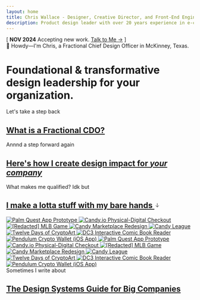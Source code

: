 ```yaml
---
layout: home
title: Chris Wallace - Designer, Creative Director, and Front-End Engineer
description: Product design leader with over 20 years experience in e-commerce, digital publishing, interactive media, and web3. Currently searching for my next long-term role.
---
```


<div class="content-container">
  <div class="announcement fade-in-element">
    <span class="announcement__bracket">[</span> 
    <span class="announcement__content">
      <strong class="announcement__date">NOV 2024</strong> 
      <span class="announcement__text">Accepting new work.</span>
      <a class="announcement__link" href="/contact">Talk to Me &rarr;</a>
    </span> 
    <span class="announcement__bracket">]</span>
  </div>
  
  <div class="greeting fade-in-element"><span class="greeting__wave-container"><span class="greeting__wave">👋</span></span> Howdy&mdash;I'm Chris, a Fractional Chief Design Officer in McKinney, Texas.</div>

  <h1 class="home-title fade-in-element">Foundational &amp; transformative design leadership for your organization.</h1>

  <div class="mt-8 mb-16 2xl:mt-12 space-y-8 2xl:space-y-12">
    <div class="space-y-4 fade-in-element">
      <div class="max-w-2xl">
        <span class="text-primary-600 dark:text-primary-500">Let's take a step back</span>
        <h2 class="home-title-secondary">
          <a href="/fractional-cdo">
            What is a Fractional CDO?
          </a>
        </h2>
      </div>
    </div>
    <div class="space-y-4 fade-in-element">
      <div class="max-w-2xl">
        <span class="text-primary-600 dark:text-primary-500">Annnd a step forward again</span>
        <h2 class="home-title-secondary">
          <a href="/services">
            Here's how I create design impact for <em>your company</em>
          </a>
        </h2>
      </div>
    </div>
    <div class="space-y-4 fade-in-element">
      <div class="max-w-2xl">
        <span class="text-primary-600 dark:text-primary-500">What makes me qualified? Idk but</span>
        <h2 class="home-title-secondary">
          <a href="/portfolio">
            I make a lotta stuff with my bare hands <svg class="portfolio-intro__icon" width="16" height="16" viewBox="0 0 16 16" fill="none" xmlns="http://www.w3.org/2000/svg"><path d="M8 3v10M4 9l4 4 4-4" stroke="currentColor" stroke-width="1" stroke-linecap="round" stroke-linejoin="round"/></svg>
          </a>
        </h2>
      </div>
    </div>
  </div>
</div>

<div class="content-container-xo mt-12 mb-20">
  <div class="infinite-scroll fade-in-element">
    <div class="infinite-scroll__scroller">
      <!-- First set -->
      <a href="/portfolio/palm-quest/" class="infinite-scroll__item">
        <img src="https://ik.imagekit.io/UltraDAO/chriswallace.net/palm-quest-thumbnail.png?tr=w-760,q-70,f-auto" 
             srcset="https://ik.imagekit.io/UltraDAO/chriswallace.net/palm-quest-thumbnail.png?tr=w-570,q-70,f-auto 1x,
                     https://ik.imagekit.io/UltraDAO/chriswallace.net/palm-quest-thumbnail.png?tr=w-760,q-70,f-auto 2x,
                     https://ik.imagekit.io/UltraDAO/chriswallace.net/palm-quest-thumbnail.png?tr=w-1140,q-70,f-auto 3x"
             sizes="(max-width: 640px) 300px,
                    (max-width: 1536px) 380px,
                    (max-width: 2460px) 460px,
                    540px"
             alt="Palm Quest App Prototype" 
             class="infinite-scroll__image">
      </a>
      <a href="/portfolio/candy-physical-digital-feature/" class="infinite-scroll__item">
        <img src="https://ik.imagekit.io/UltraDAO/chriswallace.net/physical-digital.png?tr=w-760,q-70,f-auto" 
             srcset="https://ik.imagekit.io/UltraDAO/chriswallace.net/physical-digital.png?tr=w-570,q-70,f-auto 1x,
                     https://ik.imagekit.io/UltraDAO/chriswallace.net/physical-digital.png?tr=w-760,q-70,f-auto 2x,
                     https://ik.imagekit.io/UltraDAO/chriswallace.net/physical-digital.png?tr=w-1140,q-70,f-auto 3x"
             sizes="(max-width: 640px) 300px,
                    (max-width: 1536px) 380px,
                    (max-width: 2460px) 460px,
                    540px"
             alt="Candy.io Physical-Digital Checkout" 
             class="infinite-scroll__image">
      </a>
      <a href="/portfolio/redacted-mlb-game/" class="infinite-scroll__item">
        <img src="https://ik.imagekit.io/UltraDAO/chriswallace.net/redacted-mlb-game-thumbnail.png?tr=w-760,q-70,f-auto" 
             srcset="https://ik.imagekit.io/UltraDAO/chriswallace.net/redacted-mlb-game-thumbnail.png?tr=w-570,q-70,f-auto 1x,
                     https://ik.imagekit.io/UltraDAO/chriswallace.net/redacted-mlb-game-thumbnail.png?tr=w-760,q-70,f-auto 2x,
                     https://ik.imagekit.io/UltraDAO/chriswallace.net/redacted-mlb-game-thumbnail.png?tr=w-1140,q-70,f-auto 3x"
             sizes="(max-width: 640px) 300px,
                    (max-width: 1536px) 380px,
                    (max-width: 2460px) 460px,
                    540px"
             alt="[Redacted] MLB Game" 
             class="infinite-scroll__image">
      </a>
      <a href="/portfolio/candy-marketplace-redesign/" class="infinite-scroll__item">
        <img src="https://ik.imagekit.io/UltraDAO/chriswallace.net/candy-redesign-thumbnail.png?tr=w-760,q-70,f-auto" 
             srcset="https://ik.imagekit.io/UltraDAO/chriswallace.net/candy-redesign-thumbnail.png?tr=w-570,q-70,f-auto 1x,
                     https://ik.imagekit.io/UltraDAO/chriswallace.net/candy-redesign-thumbnail.png?tr=w-760,q-70,f-auto 2x,
                     https://ik.imagekit.io/UltraDAO/chriswallace.net/candy-redesign-thumbnail.png?tr=w-1140,q-70,f-auto 3x"
             sizes="(max-width: 640px) 300px,
                    (max-width: 1536px) 380px,
                    (max-width: 2460px) 460px,
                    540px"
             alt="Candy Marketplace Redesign" 
             class="infinite-scroll__image">
      </a>
      <a href="/portfolio/candy-league/" class="infinite-scroll__item">
        <img src="https://ik.imagekit.io/UltraDAO/chriswallace.net/candy-league-thumbnail.png?tr=w-760,q-70,f-auto" 
             srcset="https://ik.imagekit.io/UltraDAO/chriswallace.net/candy-league-thumbnail.png?tr=w-570,q-70,f-auto 1x,
                     https://ik.imagekit.io/UltraDAO/chriswallace.net/candy-league-thumbnail.png?tr=w-760,q-70,f-auto 2x,
                     https://ik.imagekit.io/UltraDAO/chriswallace.net/candy-league-thumbnail.png?tr=w-1140,q-70,f-auto 3x"
             sizes="(max-width: 640px) 300px,
                    (max-width: 1536px) 380px,
                    (max-width: 2460px) 460px,
                    540px"
             alt="Candy League" 
             class="infinite-scroll__image">
      </a>
      <a href="/portfolio/twelve-days-cryptoart/" class="infinite-scroll__item">
        <img src="https://ik.imagekit.io/UltraDAO/chriswallace.net/twelve-days-thumbnail.png?tr=w-760,q-70,f-auto" 
             srcset="https://ik.imagekit.io/UltraDAO/chriswallace.net/twelve-days-thumbnail.png?tr=w-570,q-70,f-auto 1x,
                     https://ik.imagekit.io/UltraDAO/chriswallace.net/twelve-days-thumbnail.png?tr=w-760,q-70,f-auto 2x,
                     https://ik.imagekit.io/UltraDAO/chriswallace.net/twelve-days-thumbnail.png?tr=w-1140,q-70,f-auto 3x"
             sizes="(max-width: 640px) 300px,
                    (max-width: 1536px) 380px,
                    (max-width: 2460px) 460px,
                    540px"
             alt="Twelve Days of CryptoArt" 
             class="infinite-scroll__image">
      </a>
      <a href="/portfolio/dc3-interactive-reader/" class="infinite-scroll__item">
        <img src="https://ik.imagekit.io/UltraDAO/chriswallace.net/dc3-reader-1.png?tr=w-760,q-70,f-auto" 
             srcset="https://ik.imagekit.io/UltraDAO/chriswallace.net/dc3-reader-1.png?tr=w-570,q-70,f-auto 1x,
                     https://ik.imagekit.io/UltraDAO/chriswallace.net/dc3-reader-1.png?tr=w-760,q-70,f-auto 2x,
                     https://ik.imagekit.io/UltraDAO/chriswallace.net/dc3-reader-1.png?tr=w-1140,q-70,f-auto 3x"
             sizes="(max-width: 640px) 300px,
                    (max-width: 1536px) 380px,
                    (max-width: 2460px) 460px,
                    540px"
             alt="DC3 Interactive Comic Book Reader" 
             class="infinite-scroll__image">
      </a>
      <a href="/portfolio/pendulum-crypto-wallet/" class="infinite-scroll__item">
        <img src="https://ik.imagekit.io/UltraDAO/chriswallace.net/pendulum-thumbnail.png?tr=w-760,q-70,f-auto" 
             srcset="https://ik.imagekit.io/UltraDAO/chriswallace.net/pendulum-thumbnail.png?tr=w-570,q-70,f-auto 1x,
                     https://ik.imagekit.io/UltraDAO/chriswallace.net/pendulum-thumbnail.png?tr=w-760,q-70,f-auto 2x,
                     https://ik.imagekit.io/UltraDAO/chriswallace.net/pendulum-thumbnail.png?tr=w-1140,q-70,f-auto 3x"
             sizes="(max-width: 640px) 300px,
                    (max-width: 1536px) 380px,
                    (max-width: 2460px) 460px,
                    540px"
             alt="Pendulum Crypto Wallet (iOS App)" 
             class="infinite-scroll__image">
      </a>
      <!-- second set -->
      <a href="/portfolio/palm-quest/" class="infinite-scroll__item">
        <img src="https://ik.imagekit.io/UltraDAO/chriswallace.net/palm-quest-thumbnail.png?tr=w-760,q-70,f-auto" 
             srcset="https://ik.imagekit.io/UltraDAO/chriswallace.net/palm-quest-thumbnail.png?tr=w-570,q-70,f-auto 1x,
                     https://ik.imagekit.io/UltraDAO/chriswallace.net/palm-quest-thumbnail.png?tr=w-760,q-70,f-auto 2x,
                     https://ik.imagekit.io/UltraDAO/chriswallace.net/palm-quest-thumbnail.png?tr=w-1140,q-70,f-auto 3x"
             sizes="(max-width: 640px) 300px,
                    (max-width: 1536px) 380px,
                    (max-width: 2460px) 460px,
                    540px"
             alt="Palm Quest App Prototype" 
             class="infinite-scroll__image">
      </a>
      <a href="/portfolio/candy-physical-digital-feature/" class="infinite-scroll__item">
        <img src="https://ik.imagekit.io/UltraDAO/chriswallace.net/physical-digital.png?tr=w-760,q-70,f-auto" 
             srcset="https://ik.imagekit.io/UltraDAO/chriswallace.net/physical-digital.png?tr=w-570,q-70,f-auto 1x,
                     https://ik.imagekit.io/UltraDAO/chriswallace.net/physical-digital.png?tr=w-760,q-70,f-auto 2x,
                     https://ik.imagekit.io/UltraDAO/chriswallace.net/physical-digital.png?tr=w-1140,q-70,f-auto 3x"
             sizes="(max-width: 640px) 300px,
                    (max-width: 1536px) 380px,
                    (max-width: 2460px) 460px,
                    540px"
             alt="Candy.io Physical-Digital Checkout" 
             class="infinite-scroll__image">
      </a>
      <a href="/portfolio/redacted-mlb-game/" class="infinite-scroll__item">
        <img src="https://ik.imagekit.io/UltraDAO/chriswallace.net/redacted-mlb-game-thumbnail.png?tr=w-760,q-70,f-auto" 
             srcset="https://ik.imagekit.io/UltraDAO/chriswallace.net/redacted-mlb-game-thumbnail.png?tr=w-570,q-70,f-auto 1x,
                     https://ik.imagekit.io/UltraDAO/chriswallace.net/redacted-mlb-game-thumbnail.png?tr=w-760,q-70,f-auto 2x,
                     https://ik.imagekit.io/UltraDAO/chriswallace.net/redacted-mlb-game-thumbnail.png?tr=w-1140,q-70,f-auto 3x"
             sizes="(max-width: 640px) 300px,
                    (max-width: 1536px) 380px,
                    (max-width: 2460px) 460px,
                    540px"
             alt="[Redacted] MLB Game" 
             class="infinite-scroll__image">
      </a>
      <a href="/portfolio/candy-marketplace-redesign/" class="infinite-scroll__item">
        <img src="https://ik.imagekit.io/UltraDAO/chriswallace.net/candy-redesign-thumbnail.png?tr=w-760,q-70,f-auto" 
             srcset="https://ik.imagekit.io/UltraDAO/chriswallace.net/candy-redesign-thumbnail.png?tr=w-570,q-70,f-auto 1x,
                     https://ik.imagekit.io/UltraDAO/chriswallace.net/candy-redesign-thumbnail.png?tr=w-760,q-70,f-auto 2x,
                     https://ik.imagekit.io/UltraDAO/chriswallace.net/candy-redesign-thumbnail.png?tr=w-1140,q-70,f-auto 3x"
             sizes="(max-width: 640px) 300px,
                    (max-width: 1536px) 380px,
                    (max-width: 2460px) 460px,
                    540px"
             alt="Candy Marketplace Redesign" 
             class="infinite-scroll__image">
      </a>
      <a href="/portfolio/candy-league/" class="infinite-scroll__item">
        <img src="https://ik.imagekit.io/UltraDAO/chriswallace.net/candy-league-thumbnail.png?tr=w-760,q-70,f-auto" 
             srcset="https://ik.imagekit.io/UltraDAO/chriswallace.net/candy-league-thumbnail.png?tr=w-570,q-70,f-auto 1x,
                     https://ik.imagekit.io/UltraDAO/chriswallace.net/candy-league-thumbnail.png?tr=w-760,q-70,f-auto 2x,
                     https://ik.imagekit.io/UltraDAO/chriswallace.net/candy-league-thumbnail.png?tr=w-1140,q-70,f-auto 3x"
             sizes="(max-width: 640px) 300px,
                    (max-width: 1536px) 380px,
                    (max-width: 2460px) 460px,
                    540px"
             alt="Candy League" 
             class="infinite-scroll__image">
      </a>
      <a href="/portfolio/twelve-days-cryptoart/" class="infinite-scroll__item">
        <img src="https://ik.imagekit.io/UltraDAO/chriswallace.net/twelve-days-thumbnail.png?tr=w-760,q-70,f-auto" 
             srcset="https://ik.imagekit.io/UltraDAO/chriswallace.net/twelve-days-thumbnail.png?tr=w-570,q-70,f-auto 1x,
                     https://ik.imagekit.io/UltraDAO/chriswallace.net/twelve-days-thumbnail.png?tr=w-760,q-70,f-auto 2x,
                     https://ik.imagekit.io/UltraDAO/chriswallace.net/twelve-days-thumbnail.png?tr=w-1140,q-70,f-auto 3x"
             sizes="(max-width: 640px) 300px,
                    (max-width: 1536px) 380px,
                    (max-width: 2460px) 460px,
                    540px"
             alt="Twelve Days of CryptoArt" 
             class="infinite-scroll__image">
      </a>
      <a href="/portfolio/dc3-interactive-reader/" class="infinite-scroll__item">
        <img src="https://ik.imagekit.io/UltraDAO/chriswallace.net/dc3-reader-1.png?tr=w-760,q-70,f-auto" 
             srcset="https://ik.imagekit.io/UltraDAO/chriswallace.net/dc3-reader-1.png?tr=w-570,q-70,f-auto 1x,
                     https://ik.imagekit.io/UltraDAO/chriswallace.net/dc3-reader-1.png?tr=w-760,q-70,f-auto 2x,
                     https://ik.imagekit.io/UltraDAO/chriswallace.net/dc3-reader-1.png?tr=w-1140,q-70,f-auto 3x"
             sizes="(max-width: 640px) 300px,
                    (max-width: 1536px) 380px,
                    (max-width: 2460px) 460px,
                    540px"
             alt="DC3 Interactive Comic Book Reader" 
             class="infinite-scroll__image">
      </a>
      <a href="/portfolio/pendulum-crypto-wallet/" class="infinite-scroll__item">
        <img src="https://ik.imagekit.io/UltraDAO/chriswallace.net/pendulum-thumbnail.png?tr=w-760,q-70,f-auto" 
             srcset="https://ik.imagekit.io/UltraDAO/chriswallace.net/pendulum-thumbnail.png?tr=w-570,q-70,f-auto 1x,
                     https://ik.imagekit.io/UltraDAO/chriswallace.net/pendulum-thumbnail.png?tr=w-760,q-70,f-auto 2x,
                     https://ik.imagekit.io/UltraDAO/chriswallace.net/pendulum-thumbnail.png?tr=w-1140,q-70,f-auto 3x"
             sizes="(max-width: 640px) 300px,
                    (max-width: 1536px) 380px,
                    (max-width: 2460px) 460px,
                    540px"
             alt="Pendulum Crypto Wallet (iOS App)" 
             class="infinite-scroll__image">
      </a>
    </div>
  </div>
</div>

<div class="content-container">
  <div class="mt-6 space-y-4 fade-in-element">
    <div class="max-w-2xl">
      <span class="text-primary-600 dark:text-primary-500">Sometimes I write about</span>
      <h2 class="home-title-secondary">
        <a href="/articles/the-design-systems-guide-for-big-companies">
          The Design Systems Guide for Big Companies
        </a>
      </h2>
    </div>
  </div>
</div>